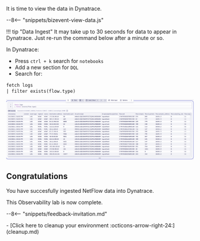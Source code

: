 It is time to view the data in Dynatrace.

--8<-- "snippets/bizevent-view-data.js"

!!! tip "Data Ingest"
    It may take up to 30 seconds for data to appear in Dynatrace.
    Just re-run the command below after a minute or so.

In Dynatrace:

* Press `ctrl + k` search for `notebooks`
* Add a new section for `DQL`
* Search for:

```{ "name": "fetch log line" }
fetch logs
| filter exists(flow.type)
```

![dynatrace notebook netflow](images/dt-notebook-1.png)


## Congratulations

You have succesfully ingested NetFlow data into Dynatrace.

This Observability lab is now complete.

--8<-- "snippets/feedback-invitation.md"

<div class="grid cards" markdown>
- [Click here to cleanup your environment :octicons-arrow-right-24:](cleanup.md)
</div>
